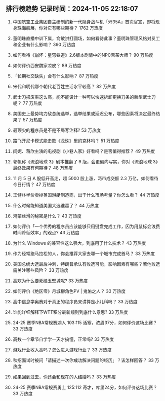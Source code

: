 
## 排行榜趋势 记录时间：2024-11-05 22:18:07
  
  1. 中国航空工业集团自主研制的新一代隐身战斗机「歼35A」首次官宣，即将现身珠海航展，你对它有哪些期待？ 1762 万热度
    
  2. 董明珠直播中训下属，俞敏洪打圆场，如何看待此事？董明珠管理风格对员工和企业有什么影响？ 390 万热度
    
  3. 如何看待《崩坏：星穹铁道》2.6版本剧情中的NPC苦茶大师？ 90 万热度
    
  4. 如何评价西安魏家凉皮？ 89 万热度
    
  5. 「长期社交缺失」会有什么影响？ 87 万热度
    
  6. 宋代和明代哪个朝代老百姓生活水平较高？ 82 万热度
    
  7. 武士刀报废率这么高，能不能设计一种可以快速拆卸更换刀条的新型武士刀呢？ 77 万热度
    
  8. 美国史上最势均力敌总统选举，选举结果或延迟公布，哪些因素将决定最终结果？ 57 万热度
    
  9. 最顶尖的程序员是不是不屑写注释? 53 万热度
    
  10. 路飞开尼卡模式能击败《龙珠》里的克林吗？ 51 万热度
    
  11. 闫妮、蒋欣主演的电视剧《小巷人家》好看吗？是否值得推荐？ 49 万热度
    
  12. 郭帆称《流浪地球 3》剧本推翻了 9 版，会更偏向写实，你对《流浪地球 3》最终效果有何期待？ 48 万热度
    
  13. 11 月 5 日 A 股低开高走，超 5000 股上涨，两市成交额 2.3 万亿，如何看待今日行情？ 47 万热度
    
  14. 王健林半价卖掉英国游艇制造商，出于什么市场考量？你怎么看？ 44 万热度
    
  15. 什么时候能知道美国大选谁赢了？ 44 万热度
    
  16. 鸿蒙丝滑的秘密是什么？ 43 万热度
    
  17. 如何评价「一个优秀的程序员应该能够只用键盘完成工作，因为用鼠标会浪费时间降低效率」的观点? 43 万热度
    
  18. 为什么 Windows 的兼容性这么强大，到底用了什么技术？ 43 万热度
    
  19. 作为经常跑马拉松的人，你会推荐大家去哪一个城市完成首马？ 33 万热度
    
  20. 美国总统大选最后冲刺，特朗普承认有败选可能，影响因素有哪些？若他败选需关注哪些风险？ 33 万热度
    
  21. 高欢为什么要死磕玉壁城呢? 33 万热度
    
  22. 如何评价《绝区零》月城柳角色PV | 鬼佑之人？ 33 万热度
    
  23. 高中信息学奥赛对于真正的程序员来讲算是小儿科吗？ 33 万热度
    
  24. 谁能详细解释下WTT积分最新规则到底什么意思? 33 万热度
    
  25. 24-25 赛季NBA常规赛湖人 103:115 活塞，浓眉37分，如何评价这场比赛？ 33 万热度
    
  26. 高数一个章节自学学一天才搞懂，正常吗? 33 万热度
    
  27. 游戏行业收入高吗？怎么进入游戏行业？ 33 万热度
    
  28. 秋招面试时被问「请描述一次你成功解决问题的经历」？该怎样回答？ 33 万热度
    
  29. 如果回到过去，你还会和现在的人结婚吗？ 33 万热度
    
  30. 24-25 赛季NBA常规赛勇士 125:112 奇才，库里24分，如何评价这场比赛？ 33 万热度
    